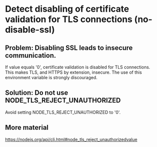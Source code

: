 # Detect disabling of certificate validation for TLS connections (no-disable-ssl)

## Problem: Disabling SSL leads to insecure communication.
If value equals '0', certificate validation is disabled for TLS connections. This makes TLS, and HTTPS by extension, insecure. The use of this environment variable is strongly discouraged.

## Solution: Do not use NODE_TLS_REJECT_UNAUTHORIZED
Avoid setting NODE_TLS_REJECT_UNAUTHORIZED to '0'.

## More material
https://nodejs.org/api/cli.html#node_tls_reject_unauthorizedvalue